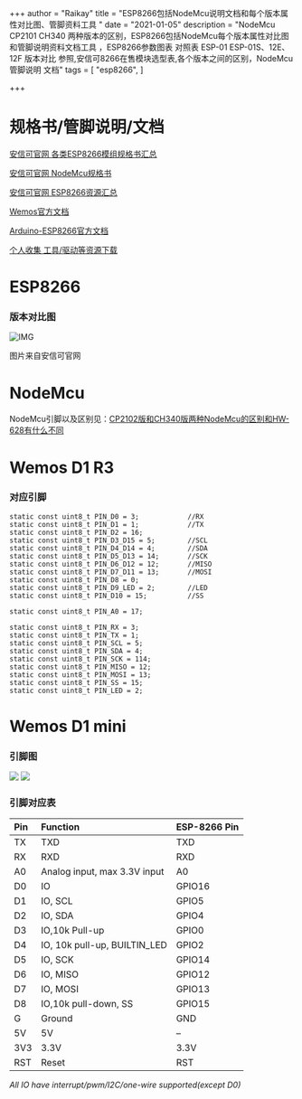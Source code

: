 +++
author = "Raikay"
title = "ESP8266包括NodeMcu说明文档和每个版本属性对比图、管脚资料工具 "
date = "2021-01-05"
description = "NodeMcu CP2101 CH340 两种版本的区别，ESP8266包括NodeMcu每个版本属性对比图和管脚说明资料文档工具 ，ESP8266参数图表 对照表 ESP-01 ESP-01S、12E、12F 版本对比 参照,安信可8266在售模块选型表,各个版本之间的区别，NodeMcu管脚说明 文档"
tags = [
    "esp8266",
]

+++

# 规格书/管脚说明/文档

[安信可官网 各类ESP8266模组规格书汇总](https://docs.ai-thinker.com/规格书)

[安信可官网 NodeMcu规格书](https://docs.ai-thinker.com/_media/esp8266/docs/nodemcu8266_v1.2%E8%A7%84%E6%A0%BC%E4%B9%A6.pdf)

[安信可官网 ESP8266资源汇总](https://docs.ai-thinker.com/esp8266)

[Wemos官方文档](https://www.wemos.cc/)

[Arduino-ESP8266官方文档](https://arduino-esp8266.readthedocs.io/)

[个人收集 工具/驱动等资源下载](https://gitee.com/raikay/elefiles)


# ESP8266
### 版本对比图

![IMG](https://raikay.coding.net/p/code/d/m1/git/raw/master/2021/01/05/20210105170518.png)

图片来自安信可官网

# NodeMcu

NodeMcu引脚以及区别见：[CP2102版和CH340版两种NodeMcu的区别和HW-628有什么不同](https://blog.raikay.com/post/2021/nodemcu-cp2102-ch340g-hw628/)

# Wemos D1 R3 
### 对应引脚
```
static const uint8_t PIN_D0 = 3;            //RX
static const uint8_t PIN_D1 = 1;            //TX
static const uint8_t PIN_D2 = 16;           
static const uint8_t PIN_D3_D15 = 5;        //SCL
static const uint8_t PIN_D4_D14 = 4;        //SDA
static const uint8_t PIN_D5_D13 = 14;       //SCK
static const uint8_t PIN_D6_D12 = 12;       //MISO
static const uint8_t PIN_D7_D11 = 13;       //MOSI  
static const uint8_t PIN_D8 = 0;
static const uint8_t PIN_D9_LED = 2;        //LED
static const uint8_t PIN_D10 = 15;          //SS

static const uint8_t PIN_A0 = 17;

static const uint8_t PIN_RX = 3;
static const uint8_t PIN_TX = 1;
static const uint8_t PIN_SCL = 5;
static const uint8_t PIN_SDA = 4;
static const uint8_t PIN_SCK = 114;
static const uint8_t PIN_MISO = 12;
static const uint8_t PIN_MOSI = 13;
static const uint8_t PIN_SS = 15;
static const uint8_t PIN_LED = 2;
```

# Wemos D1 mini
### 引脚图
![](https://raikay.coding.net/p/code/d/m1/git/raw/master/2021/01/21/20210121151010.jpg)
![](https://raikay.coding.net/p/code/d/m1/git/raw/master/2021/01/21/20210121151115.png)

### 引脚对应表

| Pin  | Function                     | ESP-8266 Pin |
| :--- | :--------------------------- | :----------- |
| TX   | TXD                          | TXD          |
| RX   | RXD                          | RXD          |
| A0   | Analog input, max 3.3V input | A0           |
| D0   | IO                           | GPIO16       |
| D1   | IO, SCL                      | GPIO5        |
| D2   | IO, SDA                      | GPIO4        |
| D3   | IO,10k Pull-up               | GPIO0        |
| D4   | IO, 10k pull-up, BUILTIN_LED | GPIO2        |
| D5   | IO, SCK                      | GPIO14       |
| D6   | IO, MISO                     | GPIO12       |
| D7   | IO, MOSI                     | GPIO13       |
| D8   | IO,10k pull-down, SS         | GPIO15       |
| G    | Ground                       | GND          |
| 5V   | 5V                           | –            |
| 3V3  | 3.3V                         | 3.3V         |
| RST  | Reset                        | RST          |

*All IO have interrupt/pwm/I2C/one-wire supported(except D0)*





